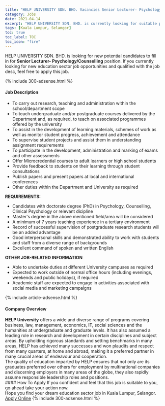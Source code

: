 ```yaml
---
title: "HELP UNIVERSITY SDN. BHD. Vacancies Senior Lecturer- Psychology/Counselling" 
category: Jobs 
date: 2021-04-14 
excerpt: "HELP UNIVERSITY SDN. BHD. is currently looking for suitable person to fill in the Senior Lecturer- Psychology/Counselling which positioned at Kuala Lumpur, Selangor" 
tags: [Kuala Lumpur, Selangor] 
toc: true 
toc_label: TOC 
toc_icon: "fire" 
--- 
```


<p>HELP UNIVERSITY SDN. BHD. is looking for new potential candidates to fill in for <b>Senior Lecturer- Psychology/Counselling</b> position. If you currently looking for new education sector job opportunities and qualified with the job desc, feel free to apply this job.
</p>{% include 300-adsense.html %} 
<div><div><h4>Job Description</h4></div><div><div><span><div><ul><li>To carry out research, teaching and administration within the school/department scope</li><li>To teach undergraduate and/or postgraduate courses delivered by the Department and, as required, to teach on associated programmes offered by the university</li><li>To assist in the development of learning materials, schemes of work as well as monitor student progress, achievement and attendance</li><li>To supervise student projects and assist them in understanding assignment requirements</li><li>To participate in the development, administration and marking of exams and other assessments</li><li>Offer Microcredential courses to adult learners or high school students</li><li>Provide feedback to students on their learning through student consultations</li><li>Publish papers and present papers at local and international conferences</li><li>Other duties within the Department and University as required</li></ul><div><strong>REQUIREMENTS:</strong></div><ul><li>Candidates with doctorate degree (PhD) in Psychology, Counselling, Clinical Psychology or relevant dicipline</li><li>Master's degree in the above mentioned field/area will be considered</li><li>A minimum of 7 years teaching experience in a tertiary environment</li><li>Record of successful supervision of postgraduate research students will be an added advantage</li><li>Good interpersonal skills and demonstrated ability to work with students and staff from a diverse range of backgrounds</li><li>Excellent command of spoken and written English</li></ul><div><strong>OTHER JOB-RELATED INFORMATION</strong></div><ul><li>Able to undertake duties at different University campuses as required</li><li>Expected to work outside of normal office hours (including evenings, weekends and public holidays), if required</li><li>Academic staff are expected to engage in activities associated with social media and marketing campaigns</li></ul></div></span></div></div></div> 
{% include article-adsense.html %} 
<div><div><h4>Company Overview</h4></div><div><div><span><div><div>
<div>
<strong>HELP University</strong> offers a wide and diverse range of programs covering business, law, management, economics, IT, social sciences and the humanities at undergraduate and graduate levels. It has also assumed a leading role in research and development in certain disciplines and subject areas. By upholding rigorous standards and setting benchmarks in many areas, HELP has achieved many successes and won plaudits and respect from many quarters, at home and abroad, making it a preferred partner in many crucial areas of endeavour and cooperation.</div>
<div>
		The quality of education imparted by HELP ensures that not only are its graduates preferred over others for employment by multinational companies and discerning employers in many areas of the globe, they also rapidly assume responsible leadership roles and positions.</div>
</div></div></span></div></div></div> 
#### How To Apply 
If you confident and feel that this job is suitable to you, go ahead take your action now. <br/> 
Hope you find your dream education sector job in Kuala Lumpur, Selangor. <br/> 
<a href="https://www.jobstreet.com.my/en/job/senior-lecturer-psychology-counselling-4536680?jobId=jobstreet-my-job-4536680" class="btn btn--info" target="_blank" rel="nofollow noopenner">Apply Online</a> 
{% include 300-adsense.html %} 